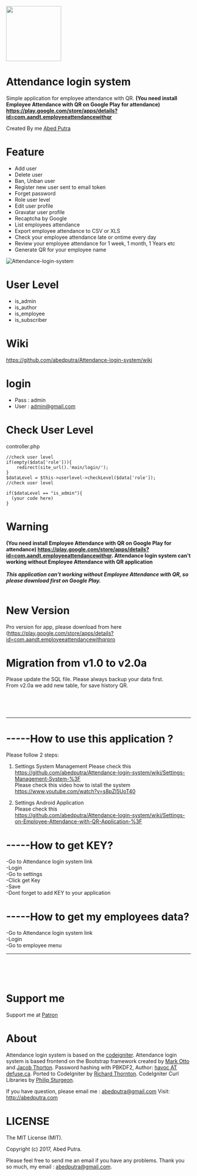 <img src="https://user-images.githubusercontent.com/11581453/33417023-8a7c889a-d5da-11e7-9fba-4ec8a925e7e0.png" width="150">

# Attendance login system
Simple application for employee attendance with QR. <b>(You need install Employee Attendance with QR on Google Play for attendance) https://play.google.com/store/apps/details?id=com.aandt.employeeattendancewithqr </b>

Created By me [Abed Putra](http://abedputra.com)

# Feature
- Add user
- Delete user
- Ban, Unban user
- Register new user sent to email token
- Forget password
- Role user level
- Edit user profile
- Gravatar user profile
- Recaptcha by Google
- List employees attendance
- Export employee attendance to CSV or XLS
- Check your employee attendance late or ontime every day
- Review your employee attendance for 1 week, 1 month, 1 Years etc
- Generate QR for your employee name

![Attendance-login-system](https://user-images.githubusercontent.com/11581453/41508123-e4e1579e-7269-11e8-9493-3e6c3a7e9b9c.png)

# User Level
- is_admin
- is_author
- is_employee
- is_subscriber

# Wiki
https://github.com/abedputra/Attendance-login-system/wiki

# login
- Pass : admin
- User : admin@gmail.com

# Check User Level
controller.php
```
//check user level
if(empty($data['role'])){
    redirect(site_url().'main/login/');
}
$dataLevel = $this->userlevel->checkLevel($data['role']);
//check user level

if($dataLevel == "is_admin"){
  (your code here)
}
```
# Warning
<b>(You need install Employee Attendance with QR on Google Play for attendance) https://play.google.com/store/apps/details?id=com.aandt.employeeattendancewithqr. Attendance login system can't working without Employee Attendance with QR application</b>
<br><br>
***This application can't working without Employee Attendance with QR, so please download first on Google Play.***
<br><br>

# New Version
Pro version for app, please download from here (https://play.google.com/store/apps/details?id=com.aandt.employeeattendancewithqrpro

# Migration from v1.0 to v2.0a
Please update the SQL file. Please always backup your data first.
<br>
From v2.0a we add new table, for save history QR.


<br>
<br>
<br>

----------------------------------------------------------------------------------------------------------------------------------------

# -----How to use this application ?
Please follow 2 steps:<br>
1. Settings System Management
Please check this<br>
https://github.com/abedputra/Attendance-login-system/wiki/Settings-Management-System-%3F<br>
Please check this video how to istall the system
https://www.youtube.com/watch?v=s8pZl5UoT40

2. Settings Android Application<br>
Please check this<br>
https://github.com/abedputra/Attendance-login-system/wiki/Settings-on-Employee-Attendance-with-QR-Application-%3F

# -----How to get KEY?
-Go to Attendance login system link<br>
-Login<br>
-Go to settings<br>
-Click get Key<br>
-Save<br>
-Dont forget to add KEY to your application<br>

# -----How to get my employees data?
-Go to Attendance login system link<br>
-Login<br>
-Go to employee menu<br>

----------------------------------------------------------------------------------------------------------------------------------------

<br>
<br>
<br>

# Support me
Support me at <a href="https://www.patreon.com/abedputra">Patron</a>

# About
Attendance login system is based on the [codeigniter](https://github.com/bcit-ci/CodeIgniter). Attendance login system is based frontend on the Bootstrap framework created by  [Mark Otto](https://twitter.com/mdo) and [Jacob Thorton](https://twitter.com/fat).
Password hashing with PBKDF2, Author: [havoc AT defuse.ca](https://github.com/defuse).
Ported to CodeIgniter by [Richard Thornton](http://twitter.com/RichardThornton).
CodeIgniter Curl Libraries by [Philip Sturgeon](https://github.com/philsturgeon).

If you have question, please email me : abedputra@gmail.com
Visit: http://abedputra.com

# LICENSE
The MIT License (MIT).

Copyright (c) 2017, Abed Putra.

Please feel free to send me an email if you have any problems.
Thank you so much, my email : abedputra@gmail.com.
